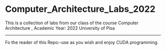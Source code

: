 # Computer_Architecture_Labs_2022
This is a collection of labs from our class of the course
Computer Architecture ,
Academic Year: 2022 
University of Pisa
*************
Fo the reader of this Repo:-use as you wish and enjoy CUDA programming.
